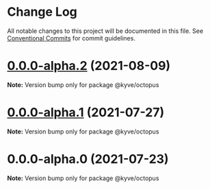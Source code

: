 # Change Log

All notable changes to this project will be documented in this file.
See [Conventional Commits](https://conventionalcommits.org) for commit guidelines.

# [0.0.0-alpha.2](https://github.com/KYVENetwork/kyve/tree/master/integrations/octopus/compare/@kyve/octopus@0.0.0-alpha.1...@kyve/octopus@0.0.0-alpha.2) (2021-08-09)

**Note:** Version bump only for package @kyve/octopus





# [0.0.0-alpha.1](https://github.com/KYVENetwork/kyve/tree/master/integrations/octopus/compare/@kyve/octopus@0.0.0-alpha.0...@kyve/octopus@0.0.0-alpha.1) (2021-07-27)

**Note:** Version bump only for package @kyve/octopus





# 0.0.0-alpha.0 (2021-07-23)

**Note:** Version bump only for package @kyve/octopus
